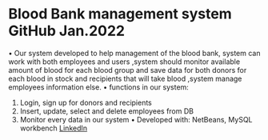 # Blood Bank management system		                             GitHub   	              Jan.2022
•	Our system developed to help management of the blood bank, system can work with both employees and users ,system should monitor available amount of blood for each blood group and save data for both donors for each blood in stock and recipients that will take blood ,system manage employees information else.
•	 functions in our system:
1.	Login, sign up for donors and recipients 
2.	Insert, update, select and delete employees from  DB
3.	Monitor every data in our system
•	Developed with: NetBeans, MySQL workbench 
[LinkedIn ]([https://example.com](https://www.linkedin.com/in/romanyn36/))
